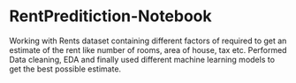 # RentPreditiction-Notebook
Working with Rents dataset containing different factors of required to get an estimate of the rent like number of rooms, area of house, tax etc.
Performed Data cleaning, EDA and finally used different machine learning models to get the best possible estimate.
